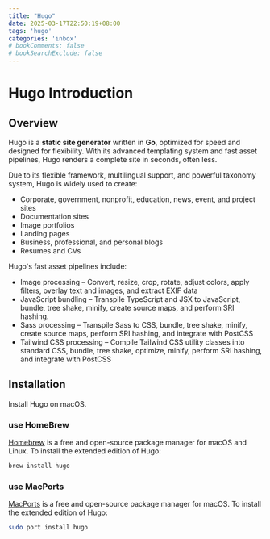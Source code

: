 ```yaml
---
title: "Hugo"
date: 2025-03-17T22:50:19+08:00
tags: 'hugo'
categories: 'inbox'
# bookComments: false
# bookSearchExclude: false
---
```


# Hugo Introduction

## Overview

Hugo is a **static site generator** written in **Go**, optimized for speed and designed for flexibility. With its advanced templating system and fast asset pipelines, Hugo renders a complete site in seconds, often less.

Due to its flexible framework, multilingual support, and powerful taxonomy system, Hugo is widely used to create:

- Corporate, government, nonprofit, education, news, event, and project sites
- Documentation sites
- Image portfolios
- Landing pages
- Business, professional, and personal blogs
- Resumes and CVs

Hugo's fast asset pipelines include:

- Image processing – Convert, resize, crop, rotate, adjust colors, apply filters, overlay text and images, and extract EXIF data
- JavaScript bundling – Transpile TypeScript and JSX to JavaScript, bundle, tree shake, minify, create source maps, and perform SRI hashing.
- Sass processing – Transpile Sass to CSS, bundle, tree shake, minify, create source maps, perform SRI hashing, and integrate with PostCSS
- Tailwind CSS processing – Compile Tailwind CSS utility classes into standard CSS, bundle, tree shake, optimize, minify, perform SRI hashing, and integrate with PostCSS


## Installation

Install Hugo on macOS.

### use HomeBrew

[Homebrew](https://brew.sh/) is a free and open-source package manager for macOS and Linux. To install the extended edition of Hugo:

```sh
brew install hugo
```

### use MacPorts

[MacPorts](https://www.macports.org/) is a free and open-source package manager for macOS. To install the extended edition of Hugo:

```sh
sudo port install hugo
```

